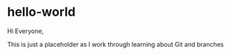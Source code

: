# hello-world
Hi Everyone, 

This is just a placeholder as I work through learning about Git and branches
